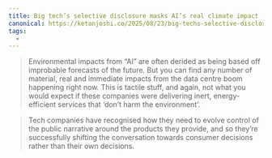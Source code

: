 ```yaml
---
title: Big tech’s selective disclosure masks AI’s real climate impact
canonical: https://ketanjoshi.co/2025/08/23/big-techs-selective-disclosure-masks-ais-real-climate-impact/
tags:
  -
---
```


> Environmental impacts from “AI” are often derided as being based off improbable forecasts of the future. But you can find any number of material, real and immediate impacts from the data centre boom happening right now. This is tactile stuff, and again, not what you would expect if these companies were delivering inert, energy-efficient services that ‘don’t harm the environment’.

> Tech companies have recognised how they need to evolve control of the public narrative around the products they provide, and so they’re successfully shifting the conversation towards consumer decisions rather than their own decisions.
